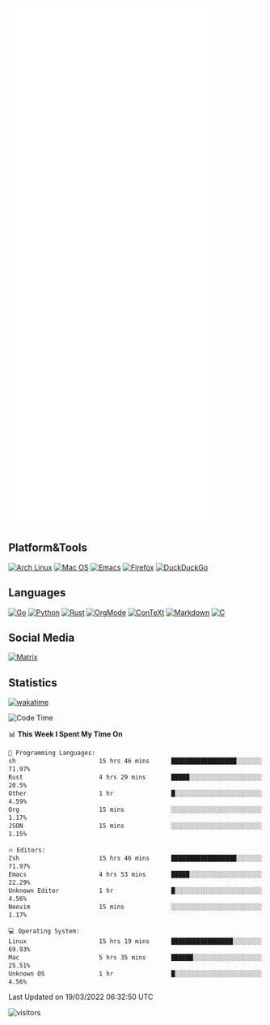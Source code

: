 ![Metrics](https://github.com/SteamedFish/SteamedFish/blob/master/github-metrics.svg)

## Platform&Tools

[![Arch Linux](https://img.shields.io/badge/ArchLinux-1793D1?logo=arch-linux&logoColor=fff&style=flat-square)](https://archlinux.org/)
[![Mac OS](https://img.shields.io/badge/MacOS-000000?style=flat-square&logo=macos&logoColor=F0F0F0)](https://www.apple.com/macos/)
[![Emacs](https://img.shields.io/badge/Emacs-%237F5AB6.svg?&style=flat-square&logo=gnu-emacs&logoColor=white)](https://www.gnu.org/software/emacs/)
[![Firefox](https://img.shields.io/badge/Firefox-FF7139?style=flat-square&logo=Firefox-Browser&logoColor=white)](https://firefox.com/)
[![DuckDuckGo](https://img.shields.io/badge/DuckDuckGo-DE5833?style=flat-square&logo=DuckDuckGo&logoColor=white)](https://duckduckgo.com/)

## Languages

[![Go](https://img.shields.io/badge/Golang-%2300ADD8.svg?style=flat-square&logo=go&logoColor=white)](https://golang.org/)
[![Python](https://img.shields.io/badge/Python-3670A0?style=flat-square&logo=python&logoColor=ffdd54)](https://www.python.org/)
[![Rust](https://img.shields.io/badge/Rust-%23000000.svg?style=flat-square&logo=rust&logoColor=white)](https://www.rust-lang.org/)
[![OrgMode](https://img.shields.io/badge/OrgMode-%23000000.svg?style=flat-square&logo=org&logoColor=white)](https://orgmode.org/)
[![ConTeXt](https://img.shields.io/badge/ConTeXt-%23008080.svg?style=flat-square&logo=latex&logoColor=white)](https://contextgarden.net/)
[![Markdown](https://img.shields.io/badge/MarkDown-%23000000.svg?style=flat-square&logo=markdown&logoColor=white)](https://daringfireball.net/projects/markdown/)
[![C](https://img.shields.io/badge/C-%2300599C.svg?style=flat-square&logo=c&logoColor=white)](https://www.iso.org/standard/74528.html)

## Social Media

[![Matrix](https://img.shields.io/badge/SteamedFish-2CA5E0?style=social&logo=matrix&logoColor=black)](https://matrix.to/#/@i:steamedfish.org)

## Statistics
[![wakatime](https://wakatime.com/badge/user/168280d6-fcf2-4b4f-ad3a-dc4612f35b38.svg)](https://wakatime.com/@168280d6-fcf2-4b4f-ad3a-dc4612f35b38)

<!--START_SECTION:waka-->
![Code Time](http://img.shields.io/badge/Code%20Time-1%2C669%20hrs%2053%20mins-blue)

📊 **This Week I Spent My Time On** 

```text
💬 Programming Languages: 
sh                       15 hrs 46 mins      ██████████████████░░░░░░░   71.97% 
Rust                     4 hrs 29 mins       █████░░░░░░░░░░░░░░░░░░░░   20.5% 
Other                    1 hr                █░░░░░░░░░░░░░░░░░░░░░░░░   4.59% 
Org                      15 mins             ░░░░░░░░░░░░░░░░░░░░░░░░░   1.17% 
JSON                     15 mins             ░░░░░░░░░░░░░░░░░░░░░░░░░   1.15%

🔥 Editors: 
Zsh                      15 hrs 46 mins      ██████████████████░░░░░░░   71.97% 
Emacs                    4 hrs 53 mins       █████░░░░░░░░░░░░░░░░░░░░   22.29% 
Unknown Editor           1 hr                █░░░░░░░░░░░░░░░░░░░░░░░░   4.56% 
Neovim                   15 mins             ░░░░░░░░░░░░░░░░░░░░░░░░░   1.17%

💻 Operating System: 
Linux                    15 hrs 19 mins      █████████████████░░░░░░░░   69.93% 
Mac                      5 hrs 35 mins       ██████░░░░░░░░░░░░░░░░░░░   25.51% 
Unknown OS               1 hr                █░░░░░░░░░░░░░░░░░░░░░░░░   4.56%

```


 Last Updated on 19/03/2022 06:32:50 UTC
<!--END_SECTION:waka-->

![visitors](https://visitor-badge.laobi.icu/badge?page_id=SteamedFish.SteamedFish)
